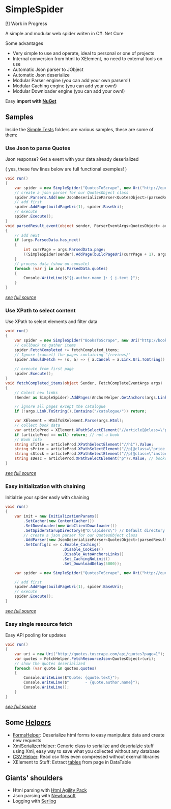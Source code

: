 # SimpleSpider

[!] Work in Progress

A simple and modular web spider writen in C# .Net Core

Some advantages
* Very simple to use and operate, ideal to personal or one of projects
* Internal conversion from html to XElement, no need to external tools on use
* Automatic Json parser to JObject
* Automatic Json deserialize <T>
* Modular Parser engine (you can add your own parsers!)
* Modular Caching engine (you can add your own!)
* Modular Downloader engine (you can add your own!)

Easy **import with [NuGet](https://www.nuget.org/packages/Net.RafaelEstevam.Spider.Simple.Lib)**

## Samples

Inside the [Simple.Tests](https://github.com/RafaelEstevamReis/SimpleSpider/tree/master/Simple.Test/Sample) folders are various samples, these are some of them:

### Use Json to parse Quotes

Json response? Get a event with your data already deserialized

( yes, these few lines below are full functional exemples! )

```C#
void run()
{
    var spider = new SimpleSpider("QuotesToScrape", new Uri("http://quotes.toscrape.com/"));
    // create a json parser for our QuotesObject class
    spider.Parsers.Add(new JsonDeserializeParser<QuotesObject>(parsedResult_event))
    // add first
    spider.AddPage(buildPageUri(1), spider.BaseUri);
    // execute
    spider.Execute();
}
void parsedResult_event(object sender, ParserEventArgs<QuotesObject> args)
{
    // add next
    if (args.ParsedData.has_next)
    {
        int currPage = args.ParsedData.page;
        ((SimpleSpider)sender).AddPage(buildPageUri(currPage + 1), args.FetchInfo.Link);
    }
    // process data (show on console)
    foreach (var j in args.ParsedData.quotes)
    {
        Console.WriteLine($"{j.author.name }: { j.text }");
    }
}
```
*[see full source](https://github.com/RafaelEstevamReis/SimpleSpider/blob/master/Simple.Test/Sample/QuotesToScrape_Scroll_Deserialize.cs)*

### Use XPath to select content

Use XPath to select elements and filter data

```C#
void run()
{
    var spider = new SimpleSpider("BooksToScrape", new Uri("http://books.toscrape.com/"));
    // callback to gather items
    spider.FetchCompleted += fetchCompleted_items;
    // Ignore (cancel) the pages containing "/reviews/" 
    spider.ShouldFetch += (s, a) => { a.Cancel = a.Link.Uri.ToString().Contains("/reviews/"); };
    
    // execute from first page
    spider.Execute();
}
void fetchCompleted_items(object Sender, FetchCompleteEventArgs args)
{
    // Colect new links
    (Sender as SimpleSpider).AddPages(AnchorHelper.GetAnchors(args.Link.Uri, args.Html), args.Link);

    // ignore all pages except the catalogue
    if (!args.Link.ToString().Contains("/catalogue/")) return;

    var XElement = HtmlToEXelement.Parse(args.Html);
    // collect book data
    var articleProd = XElement.XPathSelectElement("//article[@class=\"product_page\"]");
    if (articleProd == null) return; // not a book
    // Book info
    string sTitle = articleProd.XPathSelectElement("//h1").Value;
    string sPrice = articleProd.XPathSelectElement("//p[@class=\"price_color\"]").Value;
    string sStock = articleProd.XPathSelectElement("//p[@class=\"instock availability\"]").Value.Trim();
    string sDesc = articleProd.XPathSelectElement("p")?.Value; // books can be descriptionless
}
```
*[see full source](https://github.com/RafaelEstevamReis/SimpleSpider/blob/master/Simple.Test/Sample/BooksToScrape.cs)*


### Easy initialization with chaining

Initialzie your spider easly with chaining 

```C#
void run()
{
    var init = new InitializationParams()
        .SetCacher(new ContentCacher())
        .SetDownloader(new WebClientDownloader())
        .SetSpiderStarupDirectory(@"D:\spiders\") // Default directory
        // create a json parser for our QuotesObject class
        .AddParser(new JsonDeserializeParser<QuotesObject>(parsedResult_event))
        .SetConfig(c => c.Enable_Caching()
                         .Disable_Cookies()
                         .Disable_AutoAnchorsLinks()
                         .Set_CachingNoLimit()
                         .Set_DownloadDelay(5000));

    var spider = new SimpleSpider("QuotesToScrape", new Uri("http://quotes.toscrape.com/"), init);

    // add first
    spider.AddPage(buildPageUri(1), spider.BaseUri);
    // execute
    spider.Execute();
}
```
*[see full source](https://github.com/RafaelEstevamReis/SimpleSpider/blob/master/Simple.Test/Sample/QuotesToScrape_Chaining.cs)*


### Easy single resource fetch

Easy API pooling for updates
```C#
void run()
{
    var uri = new Uri("http://quotes.toscrape.com/api/quotes?page=1");
    var quotes = FetchHelper.FetchResourceJson<QuotesObject>(uri);
    // show the quotes deserialized
    foreach (var quote in quotes.quotes)
    {
        Console.WriteLine($"Quote: {quote.text}");
        Console.WriteLine($"       - {quote.author.name}");
        Console.WriteLine();
    }
}
```
*[see full source](https://github.com/RafaelEstevamReis/SimpleSpider/blob/master/Simple.Test/Sample/ApiPooler_FetcherHelper.cs)*

## Some [Helpers](https://github.com/RafaelEstevamReis/SimpleSpider/tree/master/Simple.Lib/Helper)
* [FormsHelper](https://github.com/RafaelEstevamReis/SimpleSpider/blob/master/Simple.Lib/Helper/FormsHelper.cs): Deserialize html forms to easy manipulate data and create new requests
* [XmlSerializerHelper](https://github.com/RafaelEstevamReis/SimpleSpider/blob/master/Simple.Lib/Helper/XmlSerializerHelper.cs): Generic class to serialize and deserialzie stuff using Xml, easy way to save what you collected without any database
* [CSV Helper](https://github.com/RafaelEstevamReis/SimpleSpider/blob/master/Simple.Lib/Helper/CSVHelper.cs): Read csv files even compressed without exernal libraries
* XElement to Stuff: Extract [tables](https://github.com/RafaelEstevamReis/SimpleSpider/blob/master/Simple.Lib/Helper/XElementHelper.cs#L17) from page in DataTable

## Giants' shoulders
* Html parsing with [Html Agility Pack](https://html-agility-pack.net/)
* Json parsing with [Newtonsoft](https://www.newtonsoft.com/json)
* Logging with [Serilog](https://serilog.net/)
